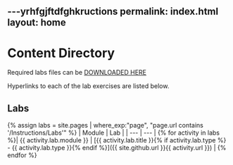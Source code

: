 ---yrhfgjftdfghkructions
permalink: index.html
layout: home
---

# Content Directory

Required labs files can be [DOWNLOADED HERE](https://github.com/MicrosoftLearning/AZ-104-MicrosoftAzureAdministrator/archive/master.zip)

Hyperlinks to each of the lab exercises are listed below.

## Labs

{% assign labs = site.pages | where_exp:"page", "page.url contains '/Instructions/Labs'" %}
| Module | Lab |
| --- | --- | 
{% for activity in labs  %}| {{ activity.lab.module }} | [{{ activity.lab.title }}{% if activity.lab.type %} - {{ activity.lab.type }}{% endif %}]({{ site.github.url }}{{ activity.url }}) |
{% endfor %}


